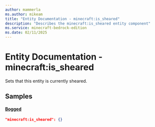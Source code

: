 ```yaml
---
author: mammerla
ms.author: mikeam
title: "Entity Documentation - minecraft:is_sheared"
description: "Describes the minecraft:is_sheared entity component"
ms.service: minecraft-bedrock-edition
ms.date: 02/11/2025 
---
```


# Entity Documentation - minecraft:is_sheared

Sets that this entity is currently sheared.


## Samples

#### [Bogged](https://github.com/Mojang/bedrock-samples/tree/preview/behavior_pack/entities/bogged.json)


```json
"minecraft:is_sheared": {}
```
